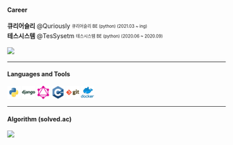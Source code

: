 #### Career
**큐리어슬리** @Quriously <sub><sup>큐리어슬리 BE (python) (2021.03 ~ ing)</sup></sub><br>
**테스시스템** @TesSysetm <sub><sup>테스시스템 BE (python) (2020.06 ~ 2020.09)</sup></sub>

<a href="https://www.notion.so/0edf2d98dc364f33b4a47530c816c31d" target="_blank">
  <img src="https://img.shields.io/badge/Portfolio-000000?style=flat-square&logo=Notion&logoColor=white"/>
</a>

---

#### Languages and Tools
<code><img height="30" src="https://raw.githubusercontent.com/github/explore/80688e429a7d4ef2fca1e82350fe8e3517d3494d/topics/python/python.png"></code>
<code><img height="30" src="https://raw.githubusercontent.com/github/explore/80688e429a7d4ef2fca1e82350fe8e3517d3494d/topics/django/django.png"></code>
<code><img height="30" src="https://raw.githubusercontent.com/github/explore/80688e429a7d4ef2fca1e82350fe8e3517d3494d/topics/graphql/graphql.png"></code>
<code><img height="30" src="https://raw.githubusercontent.com/github/explore/80688e429a7d4ef2fca1e82350fe8e3517d3494d/topics/cpp/cpp.png"></code>
<code><img height="30" src="https://raw.githubusercontent.com/github/explore/80688e429a7d4ef2fca1e82350fe8e3517d3494d/topics/git/git.png"></code>
<code><img height="30" src="https://raw.githubusercontent.com/github/explore/80688e429a7d4ef2fca1e82350fe8e3517d3494d/topics/docker/docker.png"></code>
<!-- <code><img height="30" src="https://raw.githubusercontent.com/github/explore/80688e429a7d4ef2fca1e82350fe8e3517d3494d/topics/terminal/terminal.png"></code> -->
<!-- <code><img height="30" src="https://raw.githubusercontent.com/github/explore/80688e429a7d4ef2fca1e82350fe8e3517d3494d/topics/macos/macos.png"></code> -->
<!-- --- -->
<!--  [![taxijjang's github stats](https://github-readme-stats.vercel.app/api?username=taxijjang)](https://github.com/anuraghazra/github-readme-stats) -->

---

#### Algorithm (solved.ac)
<!-- <img src="http://mazassumnida.wtf/api/generate_badge?boj=taxijjang" width=300/> -->
  <a href="https://solved.ac/profile/taxijjang">
    <img src="http://mazassumnida.wtf/api/mini/generate_badge?boj=taxijjang" />
  
<!-- [![Hits](https://hits.seeyoufarm.com/api/count/incr/badge.svg?url=https%3A%2F%2Fgithub.com%2Ftaxijjang%2Fhit-counter&count_bg=%23D8E602&title_bg=%233247AE&icon=proto-dot-io.svg&icon_color=%23E7E7E7&title=hits&edge_flat=false)](https://hits.seeyoufarm.com) -->

<!-- #### OPGC -->
<!-- <a href="https://opgc.me/#/users/taxijjang" target="_blank"><img src="https://api.opgc.me/githubs/users/taxijjang/tag/?theme=prism" width=300/></a> -->

<!-- [![Top Langs](https://github-readme-stats.vercel.app/api/top-langs/?username=taxijjang)](https://github.com/anuraghazra/github-readme-stats) -->
